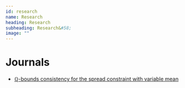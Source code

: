 ```yaml
---
id: research
name: Research
heading: Research
subheading: Research&#58;
image: ""
---
```


# Journals

* [ℚ-bounds consistency for the spread constraint with variable mean](https://link.springer.com/article/10.1007/s10601-016-9238-x)
